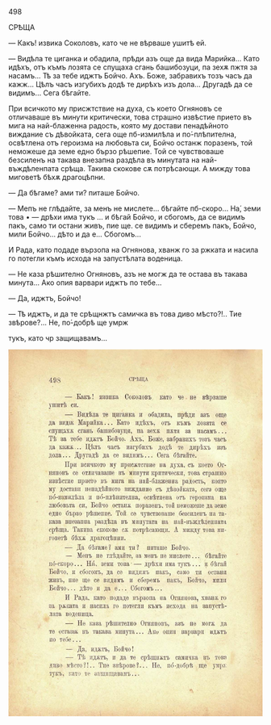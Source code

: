 ﻿498

СРѢЩА

— Какъ! извика Соколовъ, като че не вѣрваше ушитѣ ей.

— Видѣла те циганка и обадила, прѣди азъ още да вида Марийка... Като идѣхъ, отъ къмъ лозята се спущаха сгань башибозуци, па зехѫ пжтя за насамъ... Тѣ за тебе иджтъ Бойчо. Ахъ. Боже, забравихъ тозъ часъ да кажж... Цѣлъ часъ изгубихъ додѣ те дирѣхъ изъ дола... Другадѣ да се видимъ... Сега бѣгайте.

При всичкото му присжтствие на духа, съ което Огняновъ се отличаваше въ минути критически, това страшно извѣстие прието въ мига на най-блаженна радость, която му достави пенадѣйното виждание съ дѣвойката, сега още пб-измилѣла и по́-плѣпителна, освѣтлена отъ героизма на любовьта си, Бойчо останж поразенъ, той неможеше да земе едно бързо рѣшепие. Той се чувствоваше безсиленъ на такава внезапна раздѣла въ минутата на най-въждѣленпата срѣща. Такива скокове сѫ потрѣсающи. А мижду това миговетѣ бѣхѫ драгоцѣпни.

— Да бѣгаме? ами ти? питаше Бойчо.

— Мепъ не глѣдайте, за менъ не мислете... бѣгайте пб-скоро... На́, земи това • — дрѣхи има тукъ ... и бѣгай Бойчо, и сбогомъ, да се видимъ пакъ, само ти остани живъ, пие ще. се видимъ и сберемъ пакъ, Бойчо, мили Бойчо... дѣто и да е... Сбогомъ...

И Рада, като подаде вързопа на Огнянова, хванж го за ржката и насила го потегли къмъ исхода на запустѣлата воденица.

— Не каза рѣшително Огняновъ, азъ не могж да те остава въ такава минута... Ако опия варвари иджтъ по тебе...

— Да, иджтъ, Бойчо!

— Тѣ иджтъ, и да те срѣщнжтъ самичка въ това диво мѣсто?!.. Тие звѣрове?... Не, по́-добрѣ ще умрж

тукъ, като чр защищавамъ...

![original](../images/551.jpg)


